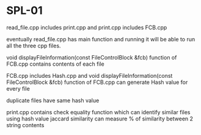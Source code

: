 # SPL-01
read_file.cpp includes print.cpp and print.cpp includes FCB.cpp

eventually read_file.cpp has main function and running it will be able to run all the three cpp files.

void displayFileInformation(const FileControlBlock &fcb) function of FCB.cpp contains contents of each file

FCB.cpp includes Hash.cpp and void displayFileInformation(const FileControlBlock &fcb) function of FCB.cpp can generate Hash value for every file

duplicate files have same hash value

print.cpp contains check equality function which can identify similar files using hash value
jaccard similarity can measure % of similarity between 2 string contents 
